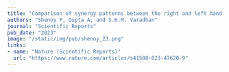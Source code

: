 ```yaml
---
title: "Comparison of synergy patterns between the right and left hand while performing postures and object grasps"
authors: "Shenoy P, Gupta A, and S.K.M. Varadhan"
journal: "Scientific Reports"
pub_date: "2023"
image: "/static/img/pub/shenoy_23.png"
links:
- name: "Nature (Scientific Reports)"
  url: "https://www.nature.com/articles/s41598-023-47620-9"
---
```






